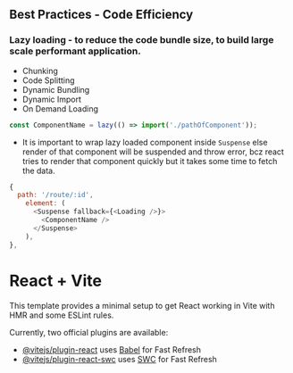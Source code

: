 ## Best Practices - Code Efficiency

### Lazy loading - to reduce the code bundle size, to build large scale performant application.

- Chunking
- Code Splitting
- Dynamic Bundling
- Dynamic Import
- On Demand Loading

```javascript
const ComponentName = lazy(() => import('./pathOfComponent'));
```

- It is important to wrap lazy loaded component inside `Suspense` else render of that component will be suspended and throw error, bcz react tries to render that component quickly but it takes some time to fetch the data.

```javascript
{
  path: '/route/:id',
    element: (
      <Suspense fallback={<Loading />}>
        <ComponentName />
      </Suspense>
    ),
},
```

# React + Vite

This template provides a minimal setup to get React working in Vite with HMR and some ESLint rules.

Currently, two official plugins are available:

- [@vitejs/plugin-react](https://github.com/vitejs/vite-plugin-react/blob/main/packages/plugin-react/README.md) uses [Babel](https://babeljs.io/) for Fast Refresh
- [@vitejs/plugin-react-swc](https://github.com/vitejs/vite-plugin-react-swc) uses [SWC](https://swc.rs/) for Fast Refresh
